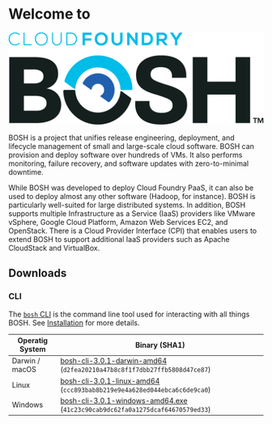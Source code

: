 # Welcome to

![Cloud Foundry BOSH](images/logo-full.png)

BOSH is a project that unifies release engineering, deployment, and lifecycle management of small and large-scale cloud software. BOSH can provision and deploy software over hundreds of VMs. It also performs monitoring, failure recovery, and software updates with zero-to-minimal downtime.

While BOSH was developed to deploy Cloud Foundry PaaS, it can also be used to deploy almost any other software (Hadoop, for instance). BOSH is particularly well-suited for large distributed systems. In addition, BOSH supports multiple Infrastructure as a Service (IaaS) providers like VMware vSphere, Google Cloud Platform, Amazon Web Services EC2, and OpenStack. There is a Cloud Provider Interface (CPI) that enables users to extend BOSH to support additional IaaS providers such as Apache CloudStack and VirtualBox.


## Downloads

### CLI

The [`bosh` CLI](cli-v2.md) is the command line tool used for interacting with all things BOSH. See [Installation](cli-v2-install.md) for more details.


| Operatig System | Binary (SHA1) |
| --------------- | --------------- |
| Darwin / macOS  | [bosh-cli-3.0.1-darwin-amd64](https://s3.amazonaws.com/bosh-cli-artifacts/bosh-cli-3.0.1-darwin-amd64) (`d2fea20210a47b8c8f1f7dbb27ffb5808d47ce87`) |
| Linux           | [bosh-cli-3.0.1-linux-amd64](https://s3.amazonaws.com/bosh-cli-artifacts/bosh-cli-3.0.1-linux-amd64) (`ccc893bab8b219e9e4a628ed044ebca6c6de9ca0`) |
| Windows         | [bosh-cli-3.0.1-windows-amd64.exe](https://s3.amazonaws.com/bosh-cli-artifacts/bosh-cli-3.0.1-windows-amd64.exe) (`41c23c90cab9dc62fa0a1275dcaf64670579ed33`) |
